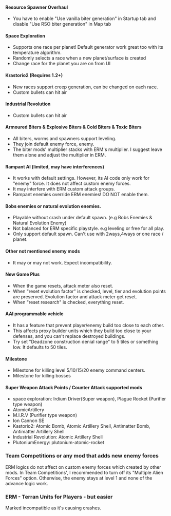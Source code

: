 #### Resource Spawner Overhaul

- You have to enable "Use vanilla biter generation" in Startup tab and disable "Use RSO biter generation" in Map tab

#### Space Exploration

- Supports one race per planet!  Default generator work great too with its temperature algorithm.
- Randomly selects a race when a new planet/surface is created
- Change race for the planet you are on from UI

#### Krastorio2 (Requires 1.2+)

* New races support creep generation, can be changed on each race.
* Custom bullets can hit air

#### Industrial Revolution

- Custom bullets can hit air

#### Armoured Biters & Explosive Biters & Cold Biters & Toxic Biters

- All biters, worms and spawners support leveling.
- They join default enemy force, enemy.
- The biter mods' multiplier stacks with ERM's multiplier. I suggest leave them alone and adjust the multiplier in ERM.

#### Rampant AI (limited, may have interferences)

- It works with default settings. However, its AI code only work for "enemy" force. It does not affect custom enemy
  forces.
- It may interfere with ERM custom attack groups.
- Rampant enemies override ERM enemies!  DO NOT enable them.

#### Bobs enemies or natural evolution enemies.

- Playable without crash under default spawn.  (e.g Bobs Enemies & Natural Evolution Enemy)
- Not balanced for ERM specific playstyle. e.g leveling or free for all play.
- Only support default spawn. Can't use with 2ways,4ways or one race / planet.

#### Other not mentioned enemy mods

- It may or may not work. Expect incompatibility.

#### New Game Plus

- When the game resets, attack meter also reset.
- When "reset evolution factor" is checked, level, tier and evolution points are preserved. Evolution factor and attack
  meter get reset.
- When "reset research" is checked, everything reset.

#### AAI programmable vehicle

- It has a feature that prevent player/enemy build too close to each other.
- This affects proxy builder units which they build too close to your defenses, and you can't replace destroyed
  buildings.
- Try set "Deadzone construction denial range" to 5 tiles or something low. It defaults to 50 tiles.

#### Milestone

- Milestone for killing level 5/10/15/20 enemy command centers.
- Milestone for killing bosses

#### Super Weapon Attack Points / Counter Attack supported mods

- space exploration: Irdium Driver(Super weapon), Plague Rocket (Purifier type weapon)
- AtomicArtillery
- M.I.R.V (Purifier type weapon)
- Ion Cannon SE
- Kastorio2: Atomic Bomb, Atomic Artillery Shell, Antimatter Bomb, Antimatter Artillery Shell
- Industrial Revolution: Atomic Artillery Shell
- PlutoniumEnergy: plutonium-atomic-rocket

### Team Competitions or any mod that adds new enemy forces
ERM logics do not affect on custom enemy forces which created by other mods.
In Team Competitions', I recommended to turn off its "Multiple Alien Forces" option. Otherwise, the enemy stays at level 1 and none of the advance logic work.

### ERM - Terran Units for Players - but easier
Marked incompatible as it's causing crashes.